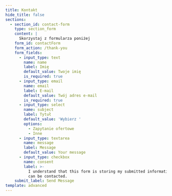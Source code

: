 ```yaml
---
title: Kontakt
hide_title: false
sections:
  - section_id: contact-form
    type: section_form
    content: |
      Skorzystaj z formularza poniżej
    form_id: contactForm
    form_action: /thank-you
    form_fields:
      - input_type: text
        name: name
        label: Imię
        default_value: Twoje imię
        is_required: true
      - input_type: email
        name: email
        label: E-mail
        default_value: Twój adres e-mail
        is_required: true
      - input_type: select
        name: subject
        label: Tytuł
        default_value: 'Wybierz '
        options:
          - Zapytanie ofertowe
          - Inne
      - input_type: textarea
        name: message
        label: Message
        default_value: Your message
      - input_type: checkbox
        name: consent
        label: >-
          I understand that this form is storing my submitted information so I
          can be contacted.
    submit_label: Send Message
template: advanced
---
```

